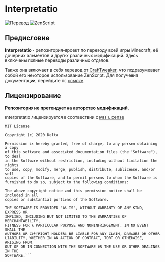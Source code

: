 # Interpretatio

![Перевод](https://img.shields.io/badge/%D0%9F%D0%B5%D1%80%D0%B5%D0%B2%D0%BE%D0%B4-15%25-red?style=for-the-badge)
![ZenScript](https://img.shields.io/github/languages/top/Avandelta/Interpretatio?label=ZenScript&style=for-the-badge)

## Предисловие

**Interpretatio** - репозитория-проект по переводу всей игры Minecraft, её дочерних элементов и других различных модификаций. Здесь включены полные переводы различных отделов.

Также она включает в себя перевод от [CraftTweaker](https://www.curseforge.com/minecraft/mc-mods/crafttweaker), что подразумевает собой его некоторое использование ZenScript. Для получения документации, перейдите по [ссылке](https://docs.blamejared.com/).

## Лицензирование

**Репозитория не претендует на авторство модификаций.**

Interpretatio лицензируется в соотвествии с [MIT License](https://github.com/Avandelta/Interpretatio/blob/master/LICENSE)

```
MIT License

Copyright (c) 2020 Delta

Permission is hereby granted, free of charge, to any person obtaining a copy
of this software and associated documentation files (the "Software"), to deal
in the Software without restriction, including without limitation the rights
to use, copy, modify, merge, publish, distribute, sublicense, and/or sell
copies of the Software, and to permit persons to whom the Software is
furnished to do so, subject to the following conditions:

The above copyright notice and this permission notice shall be included in all
copies or substantial portions of the Software.

THE SOFTWARE IS PROVIDED "AS IS", WITHOUT WARRANTY OF ANY KIND, EXPRESS OR
IMPLIED, INCLUDING BUT NOT LIMITED TO THE WARRANTIES OF MERCHANTABILITY,
FITNESS FOR A PARTICULAR PURPOSE AND NONINFRINGEMENT. IN NO EVENT SHALL THE
AUTHORS OR COPYRIGHT HOLDERS BE LIABLE FOR ANY CLAIM, DAMAGES OR OTHER
LIABILITY, WHETHER IN AN ACTION OF CONTRACT, TORT OR OTHERWISE, ARISING FROM,
OUT OF OR IN CONNECTION WITH THE SOFTWARE OR THE USE OR OTHER DEALINGS IN THE
SOFTWARE.```

